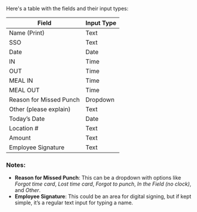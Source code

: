 Here's a table with the fields and their input types:

| Field                   | Input Type |
| ----------------------- | ---------- |
| Name (Print)            | Text       |
| SSO                     | Text       |
| Date                    | Date       |
| IN                      | Time       |
| OUT                     | Time       |
| MEAL IN                 | Time       |
| MEAL OUT                | Time       |
| Reason for Missed Punch | Dropdown   |
| Other (please explain)  | Text       |
| Today’s Date            | Date       |
| Location #              | Text       |
| Amount                  | Text       |
| Employee Signature      | Text       |

### Notes:

- **Reason for Missed Punch**: This can be a dropdown with options like _Forgot time card_, _Lost time card_, _Forgot to punch_, _In the Field (no clock)_, and _Other_.
- **Employee Signature**: This could be an area for digital signing, but if kept simple, it’s a regular text input for typing a name.
